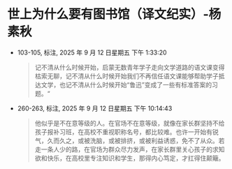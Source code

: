 # 世上为什么要有图书馆（译文纪实）-杨素秋


-   103-105, 标注, 2025 年 9 月 12 日星期五 下午 1:33:20

    > 记不清从什么时候开始，启蒙无数青年学子走向文学道路的语文课变得枯索无聊，记不清从什么时候开始我们不再信任语文课能够帮助学子抵达文学，也记不清从什么时候开始“鲁迅”变成了一些有标准答案的习题。“

-   260-263, 标注, 2025 年 9 月 12 日星期五 下午 10:14:43

    > 他似乎是不在意等级的人。在官场不在意等级，就像在家长群坚持不给孩子报补习班，在高校不重视职称名号，都比较难。也许一开始有锐气，久而久之，或被洗脑，或被排挤，或被利益诱惑，免不了从众。若走一条人少的路，在官场为群众尽力发声，在家长群里关心孩子的求知欲和快乐，在高校里专注知识和学生，那得内心笃定，才扛得住颠簸。

